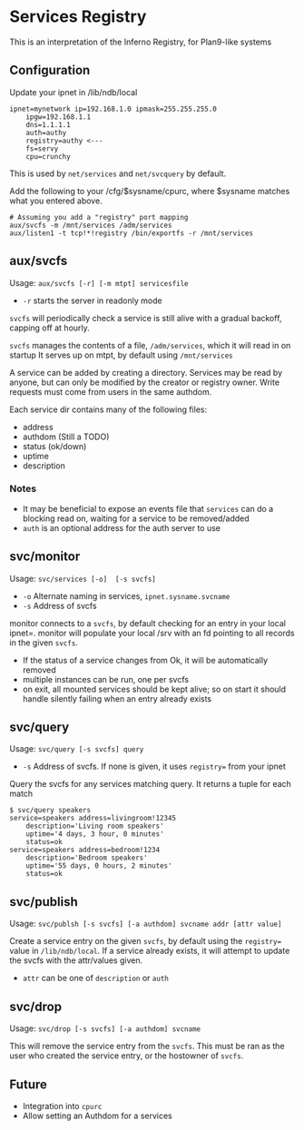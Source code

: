 # Services Registry

This is an interpretation of the Inferno Registry, for Plan9-like systems

## Configuration

Update your ipnet in /lib/ndb/local
```
ipnet=mynetwork ip=192.168.1.0 ipmask=255.255.255.0
    ipgw=192.168.1.1
    dns=1.1.1.1
    auth=authy
    registry=authy <---
    fs=servy
    cpu=crunchy
```

This is used by `net/services` and `net/svcquery` by default.

Add the following to your /cfg/$sysname/cpurc, where $sysname matches what you entered above.

```
# Assuming you add a "registry" port mapping
aux/svcfs -m /mnt/services /adm/services
aux/listen1 -t tcp!*!registry /bin/exportfs -r /mnt/services
```

## aux/svcfs

Usage: `aux/svcfs [-r] [-m mtpt] servicesfile`

- `-r` starts the server in readonly mode

`svcfs` will periodically check a service is still alive with a gradual backoff, capping off at hourly.

`svcfs` manages the contents of a file, `/adm/services`, which it will read in on startup
It serves up on mtpt, by default using `/mnt/services`

A service can be added by creating a directory. Services may be read by anyone, but can only be modified by the creator or registry owner. Write requests must come from users in the same authdom.

Each service dir contains many of the following files: 
 - address
 - authdom (Still a TODO)
 - status (ok/down)
 - uptime
 - description

### Notes
 - It may be beneficial to expose an events file that `services` can do a blocking read on, waiting for a service to be removed/added
 - `auth` is an optional address for the auth server to use

## svc/monitor 

Usage: `svc/services [-o]  [-s svcfs]`

- `-o` Alternate naming in services, `ipnet.sysname.svcname`
- `-s` Address of svcfs

monitor connects to a `svcfs`, by default checking for an entry in your local ipnet=. 
monitor will populate your local /srv with an fd pointing to all records in the given `svcfs`. 
- If the status of a service changes from Ok, it will be automatically removed
- multiple instances can be run, one per svcfs
- on exit, all mounted services should be kept alive; so on start it should handle silently failing when an entry already exists

## svc/query

Usage: `svc/query [-s svcfs] query`
- `-s` Address of svcfs. If none is given, it uses `registry=` from your ipnet

Query the svcfs for any services matching query. It returns a tuple for each match

```
$ svc/query speakers
service=speakers address=livingroom!12345 
    description='Living room speakers'
    uptime='4 days, 3 hour, 0 minutes'
    status=ok
service=speakers address=bedroom!1234
    description='Bedroom speakers'  
    uptime='55 days, 0 hours, 2 minutes'
    status=ok
```

## svc/publish 
Usage: `svc/publsh [-s svcfs] [-a authdom] svcname addr [attr value]`

Create a service entry on the given `svcfs`, by default using the `registry=` value in `/lib/ndb/local`. If a service already exists, it will attempt to update the svcfs with the attr/values given.

- `attr` can be one of `description` or `auth`

## svc/drop
Usage: `svc/drop [-s svcfs] [-a authdom] svcname`

This will remove the service entry from the `svcfs`. This must be ran as the user who created the service entry, or the hostowner of `svcfs`.

## Future
- Integration into `cpurc`
- Allow setting an Authdom for a services
